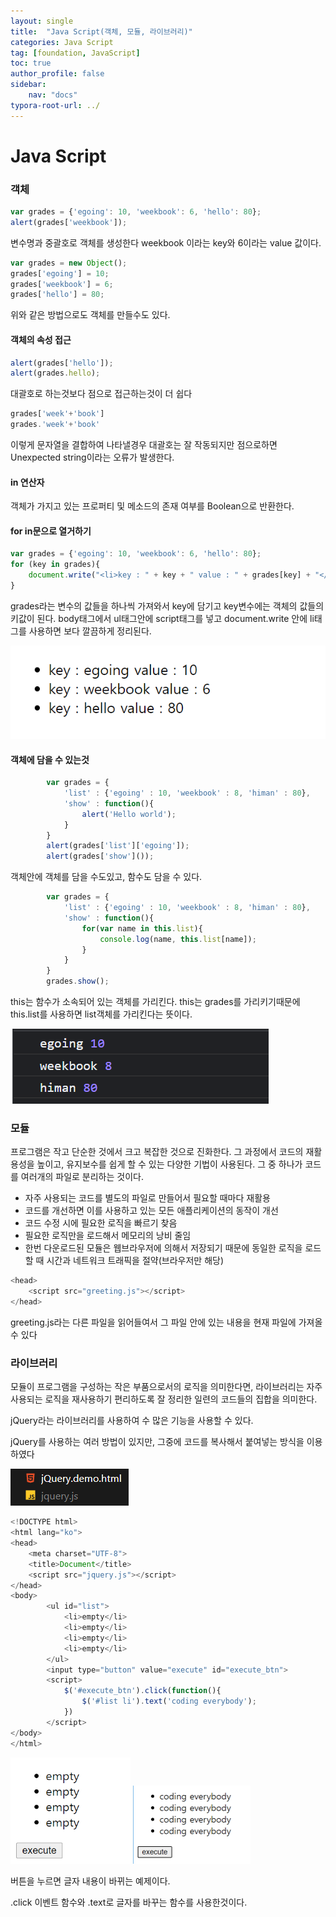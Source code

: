 ```yaml
---
layout: single
title:  "Java Script(객체, 모듈, 라이브러리)"
categories: Java Script
tag: [foundation, JavaScript]
toc: true
author_profile: false
sidebar:
    nav: "docs"
typora-root-url: ../
---
```


# Java Script

### 객체

```javascript
var grades = {'egoing': 10, 'weekbook': 6, 'hello': 80};
alert(grades['weekbook']);
```

변수명과 중괄호로 객체를 생성한다 weekbook 이라는 key와 6이라는 value 값이다.

```javascript
var grades = new Object();
grades['egoing'] = 10;
grades['weekbook'] = 6;
grades['hello'] = 80;
```

위와 같은 방법으로도 객체를 만들수도 있다.

#### 객체의 속성 접근

```javascript
alert(grades['hello']);
alert(grades.hello);
```

대괄호로 하는것보다 점으로 접근하는것이 더 쉽다

```javascript
grades['week'+'book']
grades.'week'+'book'
```

이렇게 문자열을 결합하여 나타낼경우 대괄호는 잘 작동되지만 점으로하면 Unexpected string이라는 오류가 발생한다.

#### in 연산자

객체가 가지고 있는 프로퍼티 및 메소드의 존재 여부를 Boolean으로 반환한다.

#### for in문으로 열거하기

```javascript
var grades = {'egoing': 10, 'weekbook': 6, 'hello': 80};
for (key in grades){
    document.write("<li>key : " + key + " value : " + grades[key] + "</li>");
}
```

grades라는 변수의 값들을 하나씩 가져와서 key에 담기고 key변수에는 객체의 값들의 키값이 된다.  body태그에서 ul태그안에 script태그를 넣고 document.write 안에 li태그를 사용하면 보다 깔끔하게 정리된다.

![image-20220123134352986](/images/2022-01-18-JavaScript4/image-20220123134352986.png)

#### 객체에 담을 수 있는것

```javascript
        var grades = {
            'list' : {'egoing' : 10, 'weekbook' : 8, 'himan' : 80},
            'show' : function(){
                alert('Hello world');
            }
        }
        alert(grades['list']['egoing']);
        alert(grades['show']());
```

객체안에 객체를 담을 수도있고, 함수도 담을 수 있다.

```javascript
        var grades = {
            'list' : {'egoing' : 10, 'weekbook' : 8, 'himan' : 80},
            'show' : function(){
                for(var name in this.list){
                    console.log(name, this.list[name]);
                }
            }
        }
        grades.show();
```

this는 함수가 소속되어 있는 객체를 가리킨다. this는 grades를 가리키기때문에 this.list를 사용하면 list객체를 가리킨다는 뜻이다.

![image-20220123140154096](/images/2022-01-18-JavaScript4/image-20220123140154096.png)

### 모듈

프로그램은 작고 단순한 것에서 크고 복잡한 것으로 진화한다. 그 과정에서 코드의 재활용성을 높이고, 유지보수를 쉽게 할 수 있는 다양한 기법이 사용된다. 그 중 하나가  코드를 여러개의 파일로 분리하는 것이다. 

+ 자주 사용되는 코드를 별도의 파일로 만들어서 필요할 때마다 재활용
+ 코드를 개선하면 이를 사용하고 있는 모든 애플리케이션의 동작이 개선
+ 코드 수정 시에 필요한 로직을 빠르기 찾음
+ 필요한 로직만을 로드해서 메모리의 낭비 줄임
+ 한번 다운로드된 모듈은 웹브라우저에 의해서 저장되기 때문에 동일한 로직을 로드 할 때 시간과 네트워크 트래픽을 절약(브라우저만 해당)

```javascript
<head>
    <script src="greeting.js"></script>
</head>
```

greeting.js라는 다른 파일을 읽어들여서 그 파일 안에 있는 내용을 현재 파일에 가져올 수 있다

### 라이브러리

모듈이 프로그램을 구성하는 작은 부품으로서의 로직을 의미한다면, 라이브러리는 자주 사용되는 로직을 재사용하기 편리하도록 잘 정리한 일련의 코드들의 집합을 의미한다.

jQuery라는 라이브러리를 사용하여 수 많은 기능을 사용할 수 있다.

jQuery를 사용하는 여러 방법이 있지만, 그중에 코드를 복사해서 붙여넣는 방식을 이용하였다

![image-20220123152557253](/images/2022-01-18-JavaScript4/image-20220123152557253.png)

```javascript
<!DOCTYPE html>
<html lang="ko">
<head>
    <meta charset="UTF-8">
    <title>Document</title>
    <script src="jquery.js"></script>
</head>
<body>
        <ul id="list">
            <li>empty</li>
            <li>empty</li>
            <li>empty</li>
            <li>empty</li>
        </ul>
        <input type="button" value="execute" id="execute_btn">
        <script>
            $('#execute_btn').click(function(){
                $('#list li').text('coding everybody');
            }) 
        </script>
</body>
</html>
```

<img src="/images/2022-01-18-JavaScript4/image-20220123152833916.png" alt="image-20220123152833916" style="zoom: 67%;" />

<img src="/images/2022-01-18-JavaScript4/image-20220123152839893.png" alt="image-20220123152839893" style="zoom:50%;" />

버튼을 누르면 글자 내용이 바뀌는 예제이다.

.click 이벤트 함수와 .text로 글자를 바꾸는 함수를 사용한것이다.
